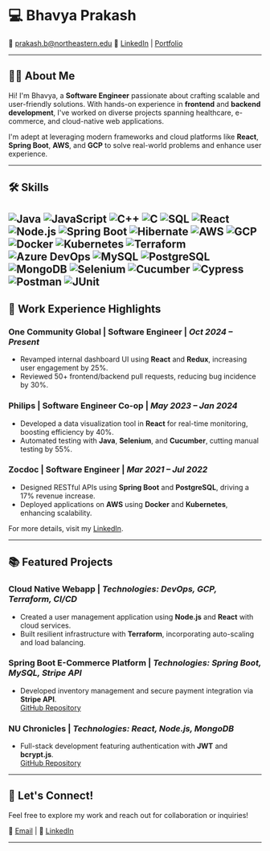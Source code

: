 <!--
**bhavya17prakash/bhavya17prakash** is a ✨ _special_ ✨ repository because its `README.md` (this file) appears on your GitHub profile.

Here are some ideas to get you started:

- 🔭 I’m currently working on ...
- 🌱 I’m currently learning ...
- 👯 I’m looking to collaborate on ...
- 🤔 I’m looking for help with ...
- 💬 Ask me about ...
- 📫 How to reach me: ...
- 😄 Pronouns: ...
- ⚡ Fun fact: ...
-->
# 💻 Bhavya Prakash

📧 [prakash.b@northeastern.edu](mailto:prakash.b@northeastern.edu) 🔗 [LinkedIn](https://www.linkedin.com/in/bhavya-prakash/) | [Portfolio](https://bhavya17prakash.github.io/) 

---

## 👩‍💻 About Me
Hi! I'm Bhavya, a **Software Engineer** passionate about crafting scalable and user-friendly solutions. With hands-on experience in **frontend** and **backend development**, I've worked on diverse projects spanning healthcare, e-commerce, and cloud-native web applications.

I'm adept at leveraging modern frameworks and cloud platforms like **React**, **Spring Boot**, **AWS**, and **GCP** to solve real-world problems and enhance user experience.

---

## 🛠️ Skills
![Java](https://img.shields.io/badge/Java-%23ED8B00.svg?style=flat&logo=java&logoColor=white)
![JavaScript](https://img.shields.io/badge/JavaScript-%23F7DF1E.svg?style=flat&logo=javascript&logoColor=black)
![C++](https://img.shields.io/badge/C++-%2300599C.svg?style=flat&logo=cplusplus&logoColor=white)
![C](https://img.shields.io/badge/C-%23A8B9CC.svg?style=flat&logo=c&logoColor=white)
![SQL](https://img.shields.io/badge/SQL-%234479A1.svg?style=flat&logo=postgresql&logoColor=white)
![React](https://img.shields.io/badge/React-%2361DAFB.svg?style=flat&logo=react&logoColor=black)
![Node.js](https://img.shields.io/badge/Node.js-%23339933.svg?style=flat&logo=node.js&logoColor=white)
![Spring Boot](https://img.shields.io/badge/Spring%20Boot-%236DB33F.svg?style=flat&logo=spring-boot&logoColor=white)
![Hibernate](https://img.shields.io/badge/Hibernate-%23005DFF.svg?style=flat&logo=hibernate&logoColor=white)
![AWS](https://img.shields.io/badge/AWS-%23FF9900.svg?style=flat&logo=amazon-aws&logoColor=white)
![GCP](https://img.shields.io/badge/GCP-%234285F4.svg?style=flat&logo=google-cloud&logoColor=white)
![Docker](https://img.shields.io/badge/Docker-%230db7ed.svg?style=flat&logo=docker&logoColor=white)
![Kubernetes](https://img.shields.io/badge/Kubernetes-%23326CE5.svg?style=flat&logo=kubernetes&logoColor=white)
![Terraform](https://img.shields.io/badge/Terraform-%237B42BC.svg?style=flat&logo=terraform&logoColor=white)
![Azure DevOps](https://img.shields.io/badge/Azure%20DevOps-%230078D7.svg?style=flat&logo=azure-devops&logoColor=white)
![MySQL](https://img.shields.io/badge/MySQL-%234479A1.svg?style=flat&logo=mysql&logoColor=white)
![PostgreSQL](https://img.shields.io/badge/PostgreSQL-%23336791.svg?style=flat&logo=postgresql&logoColor=white)
![MongoDB](https://img.shields.io/badge/MongoDB-%2347A248.svg?style=flat&logo=mongodb&logoColor=white)
![Selenium](https://img.shields.io/badge/Selenium-%2343B02A.svg?style=flat&logo=selenium&logoColor=white)
![Cucumber](https://img.shields.io/badge/Cucumber-%2332B652.svg?style=flat&logo=cucumber&logoColor=white)
![Cypress](https://img.shields.io/badge/Cypress-%2300CCFF.svg?style=flat&logo=cypress&logoColor=white)
![Postman](https://img.shields.io/badge/Postman-%23FF6C37.svg?style=flat&logo=postman&logoColor=white)
![JUnit](https://img.shields.io/badge/JUnit-%25A9A.svg?style=flat&logo=junit5&logoColor=white)
---

## 🏢 Work Experience Highlights

### **One Community Global** | Software Engineer | *Oct 2024 – Present*  
- Revamped internal dashboard UI using **React** and **Redux**, increasing user engagement by 25%.  
- Reviewed 50+ frontend/backend pull requests, reducing bug incidence by 30%.  

### **Philips** | Software Engineer Co-op | *May 2023 – Jan 2024*  
- Developed a data visualization tool in **React** for real-time monitoring, boosting efficiency by 40%.  
- Automated testing with **Java**, **Selenium**, and **Cucumber**, cutting manual testing by 55%.  

### **Zocdoc** | Software Engineer | *Mar 2021 – Jul 2022*  
- Designed RESTful APIs using **Spring Boot** and **PostgreSQL**, driving a 17% revenue increase.  
- Deployed applications on **AWS** using **Docker** and **Kubernetes**, enhancing scalability.  

For more details, visit my [LinkedIn](https://www.linkedin.com/in/bhavya-prakash/).

---

## 📚 Featured Projects

### **Cloud Native Webapp** | *Technologies: DevOps, GCP, Terraform, CI/CD*  
- Created a user management application using **Node.js** and **React** with cloud services.  
- Built resilient infrastructure with **Terraform**, incorporating auto-scaling and load balancing.

### **Spring Boot E-Commerce Platform** | *Technologies: Spring Boot, MySQL, Stripe API*  
- Developed inventory management and secure payment integration via **Stripe API**.  
[GitHub Repository](https://github.com/bhavya17prakash/Spring_Boot_E-Commerce_Website)

### **NU Chronicles** | *Technologies: React, Node.js, MongoDB*  
- Full-stack development featuring authentication with **JWT** and **bcrypt.js**.  
[GitHub Repository](https://github.com/makarandmadhavi/NU-Chronicles)

---

## 🚀 Let's Connect!
Feel free to explore my work and reach out for collaboration or inquiries!  

📧 [Email](mailto:prakash.b@northeastern.edu) | 🔗 [LinkedIn](https://www.linkedin.com/in/bhavya-prakash/)  

---
